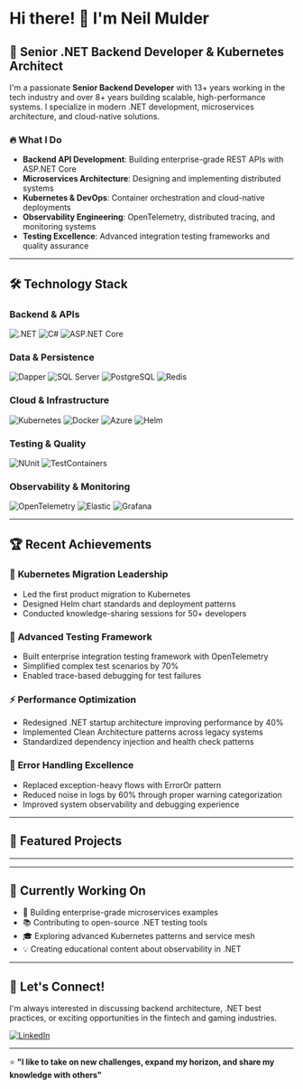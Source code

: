 # Hi there! 👋 I'm Neil Mulder

## 🚀 Senior .NET Backend Developer & Kubernetes Architect

I'm a passionate **Senior Backend Developer** with 13+ years working in the tech industry and over 8+ years building scalable, high-performance systems. I specialize in modern .NET development, microservices architecture, and cloud-native solutions.

### 🔥 What I Do

- **Backend API Development**: Building enterprise-grade REST APIs with ASP.NET Core
- **Microservices Architecture**: Designing and implementing distributed systems
- **Kubernetes & DevOps**: Container orchestration and cloud-native deployments
- **Observability Engineering**: OpenTelemetry, distributed tracing, and monitoring systems
- **Testing Excellence**: Advanced integration testing frameworks and quality assurance

---

## 🛠️ Technology Stack

### Backend & APIs
![.NET](https://img.shields.io/badge/.NET_8-512BD4?style=for-the-badge&logo=dotnet&logoColor=white)
![C#](https://img.shields.io/badge/C%23-239120?style=for-the-badge&logo=c-sharp&logoColor=white)
![ASP.NET Core](https://img.shields.io/badge/ASP.NET_Core-512BD4?style=for-the-badge&logo=dotnet&logoColor=white)

### Data & Persistence
![Dapper](https://img.shields.io/badge/Dapper-FF6B35?style=for-the-badge&logo=nuget&logoColor=white)
![SQL Server](https://img.shields.io/badge/SQL_Server-CC2927?style=for-the-badge&logo=microsoft-sql-server&logoColor=white)
![PostgreSQL](https://img.shields.io/badge/PostgreSQL-336791?style=for-the-badge&logo=postgresql&logoColor=white)
![Redis](https://img.shields.io/badge/Redis-DC382D?style=for-the-badge&logo=redis&logoColor=white)

### Cloud & Infrastructure
![Kubernetes](https://img.shields.io/badge/Kubernetes-326CE5?style=for-the-badge&logo=kubernetes&logoColor=white)
![Docker](https://img.shields.io/badge/Docker-2496ED?style=for-the-badge&logo=docker&logoColor=white)
![Azure](https://img.shields.io/badge/Microsoft_Azure-0078D4?style=for-the-badge&logo=microsoft-azure&logoColor=white)
![Helm](https://img.shields.io/badge/Helm-0F1689?style=for-the-badge&logo=helm&logoColor=white)

### Testing & Quality
![NUnit](https://img.shields.io/badge/NUnit-22B2B5?style=for-the-badge&logo=nunit&logoColor=white)
![TestContainers](https://img.shields.io/badge/TestContainers-40D0FB?style=for-the-badge&logoColor=white)

### Observability & Monitoring
![OpenTelemetry](https://img.shields.io/badge/OpenTelemetry-000000?style=for-the-badge&logo=opentelemetry&logoColor=white)
![Elastic](https://img.shields.io/badge/Elastic-005571?style=for-the-badge&logo=elastic&logoColor=white)
![Grafana](https://img.shields.io/badge/Grafana-F46800?style=for-the-badge&logo=grafana&logoColor=white)

---

## 🏆 Recent Achievements

### 🎯 **Kubernetes Migration Leadership**
- Led the first product migration to Kubernetes
- Designed Helm chart standards and deployment patterns
- Conducted knowledge-sharing sessions for 50+ developers

### 🧪 **Advanced Testing Framework**
- Built enterprise integration testing framework with OpenTelemetry
- Simplified complex test scenarios by 70%
- Enabled trace-based debugging for test failures

### ⚡ **Performance Optimization**
- Redesigned .NET startup architecture improving performance by 40%
- Implemented Clean Architecture patterns across legacy systems
- Standardized dependency injection and health check patterns

### 🚨 **Error Handling Excellence**
- Replaced exception-heavy flows with ErrorOr pattern
- Reduced noise in logs by 60% through proper warning categorization
- Improved system observability and debugging experience

---

## 🚧 Featured Projects

<!-- ### 🎮 [GameLeaderboard-API](https://github.com/npmulder/GameLeaderboard-API)
Enterprise gaming leaderboard system showcasing microservices, real-time features, and scalable architecture.
- **Tech**: .NET 8, SignalR, Redis, RabbitMQ, Kubernetes
- **Features**: Real-time updates, anti-cheat measures, tournament system

### 💰 [FinTech-Payment-API](https://github.com/npmulder/FinTech-Payment-API)
Production-ready payment processing system demonstrating financial services expertise.
- **Tech**: .NET 8, CQRS, Event Sourcing, PCI DSS patterns
- **Features**: Multi-currency, fraud detection, compliance

### 🔒 [CryptoVault](https://github.com/npmulder/CryptoVault)
Secure cryptocurrency seed phrase storage with enterprise security patterns.
- **Tech**: .NET 8, Clean Architecture, AES-256 encryption
- **Features**: JWT auth, audit trails, tokenization

### 🧪 [DotNet-Testing-Framework](https://github.com/npmulder/DotNet-Testing-Framework)
Advanced integration testing framework with OpenTelemetry observability.
- **Tech**: NUnit, TestContainers, OpenTelemetry
- **Features**: Fluent APIs, trace debugging, automated setup

### 📊 [ObservabilityStack](https://github.com/npmulder/ObservabilityStack)
Comprehensive monitoring and observability platform for .NET microservices.
- **Tech**: Elastic Stack, Jaeger, Prometheus, Grafana
- **Features**: Distributed tracing, SLI/SLO monitoring, alerting -->

---

<!-- ## 📈 GitHub Stats

![Neil's GitHub Stats](https://github-readme-stats.vercel.app/api?username=npmulder&show_icons=true&theme=tokyonight&hide_border=true&include_all_commits=true)

![Top Languages](https://github-readme-stats.vercel.app/api/top-langs/?username=npmulder&layout=compact&theme=tokyonight&hide_border=true) -->

---

## 🎯 Currently Working On

- 🔨 Building enterprise-grade microservices examples
- 📚 Contributing to open-source .NET testing tools
- 🎓 Exploring advanced Kubernetes patterns and service mesh
- 💡 Creating educational content about observability in .NET

---

## 🤝 Let's Connect!

I'm always interested in discussing backend architecture, .NET best practices, or exciting opportunities in the fintech and gaming industries.

[![LinkedIn](https://img.shields.io/badge/LinkedIn-0077B5?style=for-the-badge&logo=linkedin&logoColor=white)](https://za.linkedin.com/pub/neil-mulder/41/a7b/b83)

---

⭐️ **"I like to take on new challenges, expand my horizon, and share my knowledge with others"**